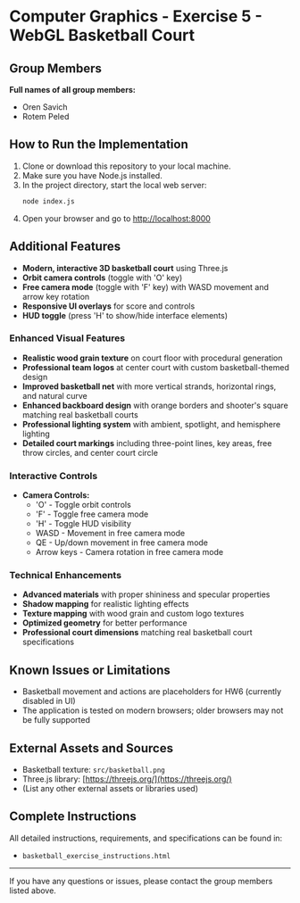 # Computer Graphics - Exercise 5 - WebGL Basketball Court

## Group Members

**Full names of all group members:**

- Oren Savich
- Rotem Peled

## How to Run the Implementation

1. Clone or download this repository to your local machine.
2. Make sure you have Node.js installed.
3. In the project directory, start the local web server:
   ```sh
   node index.js
   ```
4. Open your browser and go to [http://localhost:8000](http://localhost:8000)

## Additional Features

- **Modern, interactive 3D basketball court** using Three.js
- **Orbit camera controls** (toggle with 'O' key)
- **Free camera mode** (toggle with 'F' key) with WASD movement and arrow key rotation
- **Responsive UI overlays** for score and controls
- **HUD toggle** (press 'H' to show/hide interface elements)

### Enhanced Visual Features

- **Realistic wood grain texture** on court floor with procedural generation
- **Professional team logos** at center court with custom basketball-themed design
- **Improved basketball net** with more vertical strands, horizontal rings, and natural curve
- **Enhanced backboard design** with orange borders and shooter's square matching real basketball courts
- **Professional lighting system** with ambient, spotlight, and hemisphere lighting
- **Detailed court markings** including three-point lines, key areas, free throw circles, and center court circle

### Interactive Controls

- **Camera Controls:**
  - 'O' - Toggle orbit controls
  - 'F' - Toggle free camera mode
  - 'H' - Toggle HUD visibility
  - WASD - Movement in free camera mode
  - QE - Up/down movement in free camera mode
  - Arrow keys - Camera rotation in free camera mode

### Technical Enhancements

- **Advanced materials** with proper shininess and specular properties
- **Shadow mapping** for realistic lighting effects
- **Texture mapping** with wood grain and custom logo textures
- **Optimized geometry** for better performance
- **Professional court dimensions** matching real basketball court specifications

## Known Issues or Limitations

- Basketball movement and actions are placeholders for HW6 (currently disabled in UI)
- The application is tested on modern browsers; older browsers may not be fully supported

## External Assets and Sources

- Basketball texture: `src/basketball.png`
- Three.js library: [https://threejs.org/](https://threejs.org/)
- (List any other external assets or libraries used)

## Complete Instructions

All detailed instructions, requirements, and specifications can be found in:

- `basketball_exercise_instructions.html`

---

If you have any questions or issues, please contact the group members listed above.
